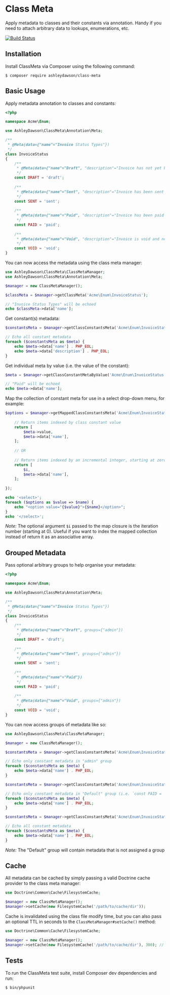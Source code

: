 Class Meta
==========

Apply metadata to classes and their constants via annotation. Handy if you need to attach arbitrary data to 
lookups, enumerations, etc.

[![Build Status](https://travis-ci.org/AshleyDawson/ClassMeta.svg?branch=master)](https://travis-ci.org/AshleyDawson/ClassMeta)

Installation
------------

Install ClassMeta via Composer using the following command:

```
$ composer require ashleydawson/class-meta
```

Basic Usage
-----------

Apply metadata annotation to classes and constants:

```php
<?php

namespace Acme\Enum;

use AshleyDawson\ClassMeta\Annotation\Meta;

/**
 * @Meta(data={"name"="Invoice Status Types"})
 */
class InvoiceStatus
{
    /**
     * @Meta(data={"name"="Draft", "description"="Invoice has not yet been sent to the customer"})
     */
    const DRAFT = 'draft';
    
    /**
     * @Meta(data={"name"="Sent", "description"="Invoice has been sent to the customer"})
     */
    const SENT = 'sent';
    
    /**
     * @Meta(data={"name"="Paid", "description"="Invoice has been paid by the customer"})
     */
    const PAID = 'paid';
    
    /**
     * @Meta(data={"name"="Void", "description"="Invoice is void and no longer billable"})
     */
    const VOID = 'void';
}
```

You can now access the metadata using the class meta manager:

```php
use AshleyDawson\ClassMeta\ClassMetaManager;
use AshleyDawson\ClassMeta\Annotation\Meta;

$manager = new ClassMetaManager();

$classMeta = $manager->getClassMeta('Acme\Enum\InvoiceStatus');

// "Invoice Status Types" will be echoed
echo $classMeta->data['name'];
```

Get constant(s) metadata:

```php
$constantsMeta = $manager->getClassConstantsMeta('Acme\Enum\InvoiceStatus');

// Echo all constant metadata
foreach ($constantsMeta as $meta) {
    echo $meta->data['name'] . PHP_EOL;
    echo $meta->data['description'] . PHP_EOL;
}
```

Get individual meta by value (i.e. the value of the constant):

```php
$meta = $manager->getClassConstantMetaByValue('Acme\Enum\InvoiceStatus', InvoiceStatus::PAID);

// "Paid" will be echoed
echo $meta->data['name'];
```

Map the collection of constant meta for use in a select drop-down menu, for example:

```php
$options = $manager->getMappedClassConstantsMeta('Acme\Enum\InvoiceStatus', function (Meta $meta, $i) {
    
    // Return items indexed by class constant value
    return [
        $meta->value, 
        $meta->data['name'],
    ];
    
    // OR
    
    // Return items indexed by an incremental integer, starting at zero
    return [
        $i, 
        $meta->data['name'],
    ];
    
});

echo '<select>';
foreach ($options as $value => $name) {
    echo "<option value="{$value}">{$name}</option>";
}
echo '</select>';
```

*Note:* The optional argument `$i` passed to the map closure is the iteration number (starting at 0). Useful if you want to index
the mapped collection instead of return it as an associative array.

Grouped Metadata
----------------

Pass optional arbitrary groups to help organise your metadata:

```php
<?php

namespace Acme\Enum;

use AshleyDawson\ClassMeta\Annotation\Meta;

/**
 * @Meta(data={"name"="Invoice Status Types"})
 */
class InvoiceStatus
{
    /**
     * @Meta(data={"name"="Draft", groups={"admin"})
     */
    const DRAFT = 'draft';
    
    /**
     * @Meta(data={"name"="Sent", groups={"admin"})
     */
    const SENT = 'sent';
    
    /**
     * @Meta(data={"name"="Paid"})
     */
    const PAID = 'paid';
    
    /**
     * @Meta(data={"name"="Void", groups={"admin"})
     */
    const VOID = 'void';
}
```

You can now access groups of metadata like so:

```php
use AshleyDawson\ClassMeta\ClassMetaManager;

$manager = new ClassMetaManager();

$constantsMeta = $manager->getClassConstantsMeta('Acme\Enum\InvoiceStatus', ['admin']);

// Echo only constant metadata in "admin" group
foreach ($constantsMeta as $meta) {
    echo $meta->data['name'] . PHP_EOL;
}

$constantsMeta = $manager->getClassConstantsMeta('Acme\Enum\InvoiceStatus', ['Default']);

// Echo only constant metadata in "Default" group (i.e. `const PAID = 'paid'` metadata)
foreach ($constantsMeta as $meta) {
    echo $meta->data['name'] . PHP_EOL;
}

$constantsMeta = $manager->getClassConstantsMeta('Acme\Enum\InvoiceStatus', ['Default', 'admin']);

// Echo all constant metadata
foreach ($constantsMeta as $meta) {
    echo $meta->data['name'] . PHP_EOL;
}
```

*Note:* The "Default" group will contain metadata that is not assigned a group

Cache
-----

All metadata can be cached by simply passing a valid Doctrine cache provider to the class meta manager:

```php
use Doctrine\Common\Cache\FilesystemCache;

$manager = new ClassMetaManager();
$manager->setCache(new FilesystemCache('/path/to/cache/dir'));
```

Cache is invalidated using the class file modify time, but you can also pass an optional TTL in seconds to the `ClassMetaManager#setCache()` method:

```php
use Doctrine\Common\Cache\FilesystemCache;

$manager = new ClassMetaManager();
$manager->setCache(new FilesystemCache('/path/to/cache/dir'), 300); // Cache stale after 5 minutes
```

Tests
-----

To run the ClassMeta test suite, install Composer dev dependencies and run:

```
$ bin/phpunit
```
